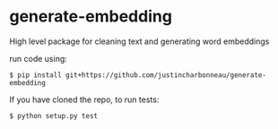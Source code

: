 # generate-embedding
High level package for cleaning text and generating word embeddings

run code using:

```
$ pip install git+https://github.com/justincharbonneau/generate-embedding
```

If you have cloned the repo, to run tests:

```
$ python setup.py test
```